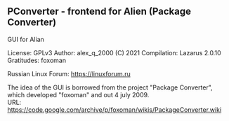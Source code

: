 PConverter - frontend for Alien (Package Converter)
---
GUI for Alian

License: GPLv3
Author: alex_q_2000 (C) 2021
Compilation: Lazarus 2.0.10
Gratitudes: foxoman

Russian Linux Forum: https://linuxforum.ru

The idea of the GUI is borrowed from the project "Package Converter", which developed "foxoman" and out 4 july 2009.  
URL: https://code.google.com/archive/p/foxoman/wikis/PackageConverter.wiki

